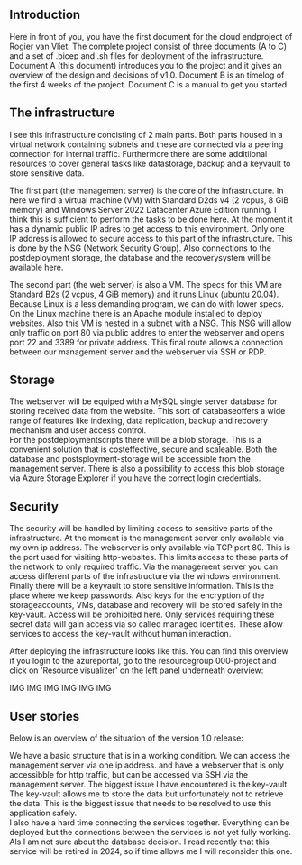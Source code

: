 ## Introduction  
Here in front of you, you have the first document for the cloud endproject of Rogier van Vliet. The complete project consist of three documents (A to C) and a set of .bicep and .sh files for deployment of the infrastructure.
Document A (this document) introduces you to the project and it gives an overview of the design and decisions of v1.0.
Document B is an timelog of the first 4 weeks of the project.
Document C is a manual to get you started.

## The infrastructure  
I see this infrastructure concisting of 2 main parts. Both parts housed in a virtual network containing subnets and these are connected via a peering connection for internal traffic. Furthermore there are some additiional resources to cover general tasks like datastorage, backup and a keyvault to store sensitive data.

The first part (the management server) is the core of the infrastructure. In here we find a virtual machine (VM) with Standard D2ds v4 (2 vcpus, 8 GiB memory) and Windows Server 2022 Datacenter Azure Edition running. I think this is sufficient to perform the tasks to be done here. 
At the moment it has a dynamic public IP adres to get access to this environment. Only one IP address is allowed to secure access to this part of the infrastructure. This is done by the NSG (Network Security Group).
Also connections to the postdeployment storage, the database and the recoverysystem will be available here.  

The second part (the web server) is also a VM. The specs for this VM are Standard B2s (2 vcpus, 4 GiB memory) and it runs Linux (ubuntu 20.04). Because Linux is a less demanding program, we can do with lower specs. On the Linux machine there is an Apache module installed to deploy websites. Also this VM is nested in a subnet with a NSG. This NSG will allow only traffic on port 80 via public addres to enter the webserver and opens port 22 and 3389 for private address. This final route allows a connection between our management server and the webserver via SSH or RDP.  

## Storage  
The webserver will be equiped with a MySQL single server database for storing received data from the website. This sort of  databaseoffers a wide range of features like indexing, data replication, backup and recovery mechanism and user access control.  
For the postdeploymentscripts there will be a blob storage. This is a convenient solution that is costeffective, secure and scaleable. Both the database and postsployment-storage will be accessible from the management server. There is also a possibility to access this blob storage via Azure Storage Explorer if you have the correct login credentials.

## Security
The security will be handled by limiting access to sensitive parts of the infrastructure. At the moment is the management server only available via my own ip address. The webserver is only available via TCP port 80. This is the port used for visiting http-websites. This limits access to these parts of the network to only required traffic. Via the management server you can access different parts of the infrastructure via the windows environment.
Finally there will be a keyvault to store sensitive information. This is the place where we keep passwords. Also keys for the encryption of the storageaccounts, VMs, database and recovery will be stored safely in the key-vault. Access will be prohibited here. Only services requiring these secret data will gain access via so called managed identities. These allow services to access the key-vault without human interaction.  

After deploying the infrastructure looks like this. You can find this overview if you login to the azureportal, go to the resourcegroup 000-project and click on 'Resource visualizer' on the left panel underneath overview:

IMG IMG IMG IMG IMG IMG

## User stories
Below is an overview of the situation of the version 1.0 release:

We have a basic structure that is in a working condition. We can access the management server via one ip address. and have a webserver that is only accessibble for http traffic, but can be accessed via SSH via the management server.
The biggest issue I have encountered is the key-vault. The key-vault allows me to store the data but unfortunately not to retrieve the data. This is the biggest issue that needs to be resolved to use this application safely.  
I also have a hard time connecting the services together. Everything can be deployed but the connections between the services is not yet fully working.  
Als I am not sure about the database decision. I read recently that this service will be retired in 2024, so if time allows me I will reconsider this one.





